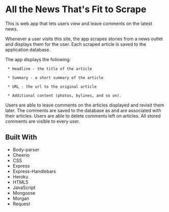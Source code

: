 # All the News That's Fit to Scrape

This is web app that lets users view and leave comments on the latest news.

Whenever a user visits this site, the app scrapes stories from a news outlet and displays them for the user. Each scraped article is saved to the application database. 

The app displays the following:

     * Headline - the title of the article

     * Summary - a short summary of the article

     * URL - the url to the original article
  
     * Additional content (photos, bylines, and so on).

Users are able to leave comments on the articles displayed and revisit them later. The comments are saved to the database as and are associated with their articles. Users are able to delete comments left on articles. All stored comments are visible to every user.


## Built With

* Body-parser
* Cheerio
* CSS
* Express
* Express-Handlebars
* Heroku
* HTML5
* JavaScript
* Mongoose
* Morgan
* Request
